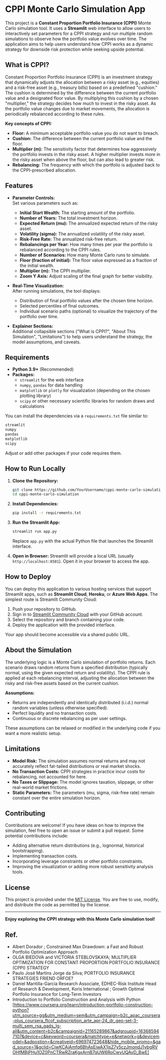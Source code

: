 # CPPI Monte Carlo Simulation App

This project is a **Constant Proportion Portfolio Insurance (CPPI)** Monte Carlo simulation tool. It uses a **Streamlit** web interface to allow users to interactively set parameters for a CPPI strategy and run multiple random simulations to observe how the portfolio value evolves over time. The application aims to help users understand how CPPI works as a dynamic strategy for downside risk protection while seeking upside potential.

## What is CPPI?

Constant Proportion Portfolio Insurance (CPPI) is an investment strategy that dynamically adjusts the allocation between a risky asset (e.g., equities) and a risk-free asset (e.g., treasury bills) based on a predefined "cushion." The cushion is determined by the difference between the current portfolio value and a designated floor value. By multiplying this cushion by a chosen "multiplier," the strategy decides how much to invest in the risky asset. As the portfolio value changes due to market movements, the allocation is periodically rebalanced according to these rules.

**Key concepts of CPPI:**
- **Floor:** A minimum acceptable portfolio value you do not want to breach.
- **Cushion:** The difference between the current portfolio value and the floor.
- **Multiplier (m):** The sensitivity factor that determines how aggressively the portfolio invests in the risky asset. A higher multiplier invests more in the risky asset when above the floor, but can also lead to greater risk.
- **Rebalancing:** The frequency with which the portfolio is adjusted back to the CPPI-prescribed allocation.

## Features

- **Parameter Controls:**  
  Set various parameters such as:
  - **Initial Start Wealth:** The starting amount of the portfolio.
  - **Number of Years:** The total investment horizon.
  - **Expected Return (mu):** The annualized expected return of the risky asset.
  - **Volatility (sigma):** The annualized volatility of the risky asset.
  - **Risk-Free Rate:** The annualized risk-free return.
  - **Rebalancings per Year:** How many times per year the portfolio is rebalanced according to the CPPI rules.
  - **Number of Scenarios:** How many Monte Carlo runs to simulate.
  - **Floor (fraction of initial):** The floor value expressed as a fraction of the initial wealth.
  - **Multiplier (m):** The CPPI multiplier.
  - **Zoom Y Axis:** Adjust scaling of the final graph for better visibility.

- **Real-Time Visualization:**  
  After running simulations, the tool displays:
  - Distribution of final portfolio values after the chosen time horizon.
  - Selected percentiles of final outcomes.
  - Individual scenario paths (optional) to visualize the trajectory of the portfolio over time.
  
- **Explainer Sections:**  
  Additional collapsible sections ("What is CPPI?", "About This Simulation", "Limitations") to help users understand the strategy, the model assumptions, and caveats.

## Requirements

- **Python 3.9+** (Recommended)
- **Packages:**
  - `streamlit` for the web interface
  - `numpy`, `pandas` for data handling
  - `matplotlib` or `plotly` for visualization (depending on the chosen plotting library)
  - `scipy` or other necessary scientific libraries for random draws and calculations
  
You can install the dependencies via a `requirements.txt` file similar to:

```txt
streamlit
numpy
pandas
matplotlib
scipy
```

Adjust or add other packages if your code requires them.

## How to Run Locally

1. **Clone the Repository:**
   ```bash
   git clone https://github.com/YourUsername/cppi-monte-carlo-simulation.git
   cd cppi-monte-carlo-simulation
   ```

2. **Install Dependencies:**
   ```bash
   pip install -r requirements.txt
   ```

3. **Run the Streamlit App:**
   ```bash
   streamlit run app.py
   ```

   Replace `app.py` with the actual Python file that launches the Streamlit interface.

4. **Open in Browser:**
   Streamlit will provide a local URL (usually `http://localhost:8501`). Open it in your browser to access the app.

## How to Deploy

You can deploy this application to various hosting services that support Streamlit apps, such as **Streamlit Cloud**, **Heroku**, or **Azure Web Apps**. The simplest route is Streamlit Community Cloud:

1. Push your repository to GitHub.
2. Sign in to [Streamlit Community Cloud](https://streamlit.io/cloud) with your GitHub account.
3. Select the repository and branch containing your code.
4. Deploy the application with the provided interface.

Your app should become accessible via a shared public URL.

## About the Simulation

The underlying logic is a Monte Carlo simulation of portfolio returns. Each scenario draws random returns from a specified distribution (typically normal, using the given expected return and volatility). The CPPI rule is applied at each rebalancing interval, adjusting the allocation between the risky and risk-free assets based on the current cushion.

**Assumptions:**
- Returns are independently and identically distributed (i.i.d.) normal random variables (unless otherwise specified).
- Perfect liquidity and no transaction costs.
- Continuous or discrete rebalancing as per user settings.

These assumptions can be relaxed or modified in the underlying code if you want a more realistic setup.

## Limitations

- **Model Risk:** The simulation assumes normal returns and may not accurately reflect fat-tailed distributions or real market shocks.
- **No Transaction Costs:** CPPI strategies in practice incur costs for rebalancing, not accounted for here.
- **No Taxes or Slippage:** The model ignores taxation, slippage, or other real-world market frictions.
- **Static Parameters:** The parameters (mu, sigma, risk-free rate) remain constant over the entire simulation horizon.

## Contributing

Contributions are welcome! If you have ideas on how to improve the simulation, feel free to open an issue or submit a pull request. Some potential contributions include:

- Adding alternative return distributions (e.g., lognormal, historical bootstrapping).
- Implementing transaction costs.
- Incorporating leverage constraints or other portfolio constraints.
- Improving the visualization or adding more robust sensitivity analysis tools.

## License

This project is provided under the [MIT License](LICENSE.md). You are free to use, modify, and distribute the code as permitted by the license.

---

**Enjoy exploring the CPPI strategy with this Monte Carlo simulation tool!**



## Ref. 

- Albert Dorador ; Constrained Max Drawdown: a Fast and Robust Portfolio Optimization Approach
- OLGA BIEDOVA and VICTORIA STEBLOVSKAYA;  MULTIPLIER OPTIMIZATION FOR CONSTANT PROPORTION PORTFOLIO INSURANCE (CPPI) STRATEGY
- Paulo José Martins Jorge da Silva; PORTFOLIO INSURANCE STRATEGIES FRIEND ORFOE?
- Daniel Mantilla-García Research Associate, EDHEC-Risk Institute  Head of Research & Development, Koris International ; Growth Optimal Portfolio Insurance for Long-Term Investors
- Introduction to Portfolio Construction and Analysis with Python [https://www.coursera.org/learn/introduction-portfolio-construction-python?utm_source=gg&utm_medium=sem&utm_campaign=b2c_apac_coursera-plus_coursera_ftcof_subscription_arte_apr-24_dr_geo-set-3-multi_sem_rsa_gads_lg-all&utm_content=b2c&campaignid=21165289867&adgroupid=163685947107&device=c&keyword=coursera&matchtype=e&network=g&devicemodel=&adpostion=&creativeid=696974723648&hide_mobile_promo=&gad_source=1&gclid=CjwKCAiAmfq6BhAsEiwAX1jsZ7y5czJmondJ1ybgRVOHfMBjPHu1OZ0PnCTRwRZraKgxArnB7qUW6RoCwvUQAvD_BwE]







